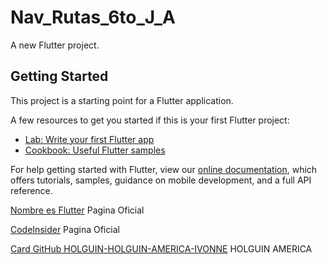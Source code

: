 # Nav_Rutas_6to_J_A

A new Flutter project.

## Getting Started

This project is a starting point for a Flutter application.

A few resources to get you started if this is your first Flutter project:

- [Lab: Write your first Flutter app](https://flutter.dev/docs/get-started/codelab)
- [Cookbook: Useful Flutter samples](https://flutter.dev/docs/cookbook)

For help getting started with Flutter, view our
[online documentation](https://flutter.dev/docs), which offers tutorials,
samples, guidance on mobile development, and a full API reference.

[Nombre es Flutter](https://docs.flutter.dev/cookbook/navigation/named-routes) Pagina Oficial

[CodeInsider](https://codesinsider.com/flutter-elevatedbutton-example/) Pagina Oficial

[Card GitHub HOLGUIN-HOLGUIN-AMERICA-IVONNE](https://gist.github.com/HOLGUIN-HOLGUIN-AMERICA-IVONNE/468e5152f708d6a9706a3017837465ad) HOLGUIN AMERICA